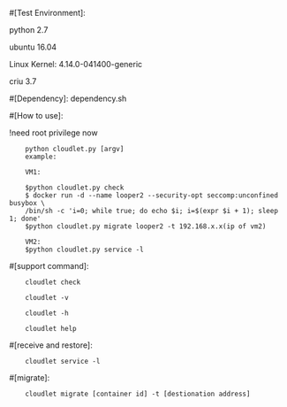 #[Test Environment]:

python 2.7

ubuntu 16.04

Linux Kernel: 4.14.0-041400-generic

criu 3.7

#[Dependency]:
dependency.sh

#[How to use]:

!need root privilege now

        python cloudlet.py [argv]
        example:
        
        VM1:
        
        $python cloudlet.py check
        $ docker run -d --name looper2 --security-opt seccomp:unconfined busybox \
        /bin/sh -c 'i=0; while true; do echo $i; i=$(expr $i + 1); sleep 1; done'
        $python cloudlet.py migrate looper2 -t 192.168.x.x(ip of vm2)
        
        VM2:
        $python cloudlet.py service -l
        

#[support command]:

        cloudlet check

        cloudlet -v

        cloudlet -h

        cloudlet help


#[receive and restore]:

        cloudlet service -l

#[migrate]:

        cloudlet migrate [container id] -t [destionation address]



